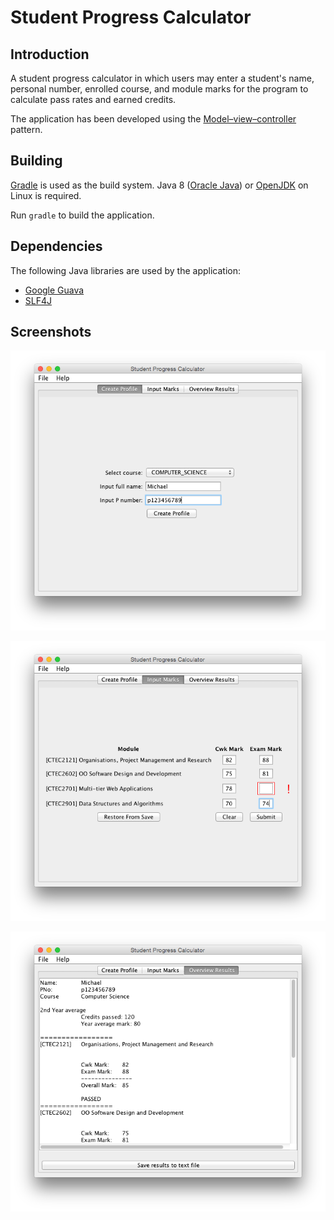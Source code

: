 # Student Progress Calculator

## Introduction

A student progress calculator in which users may enter a student's name, personal number, enrolled course, and module marks for the program to calculate pass rates and earned credits.

The application has been developed using the [Model–view–controller][mvc] pattern.

## Building

[Gradle][gradle] is used as the build system. Java 8 ([Oracle Java][oracle]) or [OpenJDK][openjdk] on Linux is required.

Run `gradle` to build the application.

## Dependencies

The following Java libraries are used by the application:

* [Google Guava][guava]
* [SLF4J][slf4j]

## Screenshots

![Create Profile][create_profile]

![Input Marks][input_marks]

![Overview Results][overview_results]

[create_profile]: /img/create_profile.png
[input_marks]: /img/input_marks.png
[overview_results]: /img/overview_results.png

[mvc]: http://en.wikipedia.org/wiki/Model%E2%80%93view%E2%80%93controller
[gradle]: http://www.gradle.org/
[oracle]: http://www.oracle.com/technetwork/java/javase/downloads/index.html
[openjdk]: http://openjdk.java.net/
[guava]: https://code.google.com/p/guava-libraries/
[slf4j]: http://www.slf4j.org/